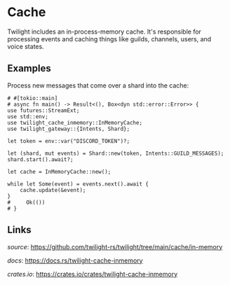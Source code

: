 # Cache

Twilight includes an in-process-memory cache. It's responsible for processing
events and caching things like guilds, channels, users, and voice states.


## Examples

Process new messages that come over a shard into the cache:

```rust,no_run
# #[tokio::main]
# async fn main() -> Result<(), Box<dyn std::error::Error>> {
use futures::StreamExt;
use std::env;
use twilight_cache_inmemory::InMemoryCache;
use twilight_gateway::{Intents, Shard};

let token = env::var("DISCORD_TOKEN")?;

let (shard, mut events) = Shard::new(token, Intents::GUILD_MESSAGES);
shard.start().await?;

let cache = InMemoryCache::new();

while let Some(event) = events.next().await {
    cache.update(&event);
}
#     Ok(())
# }
```

## Links

*source*: <https://github.com/twilight-rs/twilight/tree/main/cache/in-memory>

*docs*: <https://docs.rs/twilight-cache-inmemory>

*crates.io*: <https://crates.io/crates/twilight-cache-inmemory>
